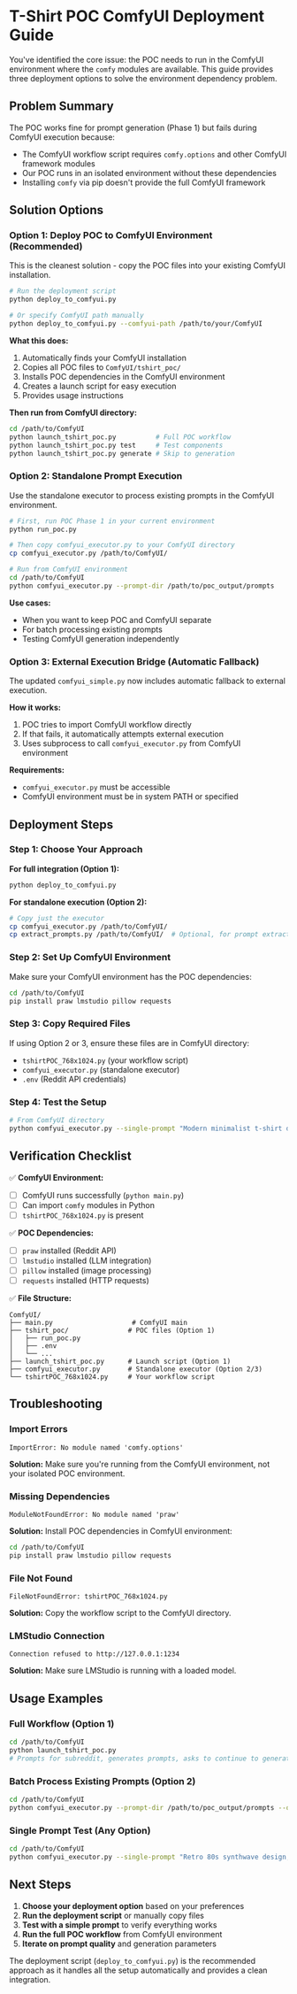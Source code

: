 # T-Shirt POC ComfyUI Deployment Guide

You've identified the core issue: the POC needs to run in the ComfyUI environment where the `comfy` modules are available. This guide provides three deployment options to solve the environment dependency problem.

## Problem Summary

The POC works fine for prompt generation (Phase 1) but fails during ComfyUI execution because:
- The ComfyUI workflow script requires `comfy.options` and other ComfyUI framework modules
- Our POC runs in an isolated environment without these dependencies
- Installing `comfy` via pip doesn't provide the full ComfyUI framework

## Solution Options

### Option 1: Deploy POC to ComfyUI Environment (Recommended)

This is the cleanest solution - copy the POC files into your existing ComfyUI installation.

```bash
# Run the deployment script
python deploy_to_comfyui.py

# Or specify ComfyUI path manually
python deploy_to_comfyui.py --comfyui-path /path/to/your/ComfyUI
```

**What this does:**
1. Automatically finds your ComfyUI installation
2. Copies all POC files to `ComfyUI/tshirt_poc/`
3. Installs POC dependencies in the ComfyUI environment
4. Creates a launch script for easy execution
5. Provides usage instructions

**Then run from ComfyUI directory:**
```bash
cd /path/to/ComfyUI
python launch_tshirt_poc.py          # Full POC workflow
python launch_tshirt_poc.py test     # Test components
python launch_tshirt_poc.py generate # Skip to generation
```

### Option 2: Standalone Prompt Execution

Use the standalone executor to process existing prompts in the ComfyUI environment.

```bash
# First, run POC Phase 1 in your current environment
python run_poc.py

# Then copy comfyui_executor.py to your ComfyUI directory
cp comfyui_executor.py /path/to/ComfyUI/

# Run from ComfyUI environment
cd /path/to/ComfyUI
python comfyui_executor.py --prompt-dir /path/to/poc_output/prompts
```

**Use cases:**
- When you want to keep POC and ComfyUI separate
- For batch processing existing prompts
- Testing ComfyUI generation independently

### Option 3: External Execution Bridge (Automatic Fallback)

The updated `comfyui_simple.py` now includes automatic fallback to external execution.

**How it works:**
1. POC tries to import ComfyUI workflow directly
2. If that fails, it automatically attempts external execution
3. Uses subprocess to call `comfyui_executor.py` from ComfyUI environment

**Requirements:**
- `comfyui_executor.py` must be accessible
- ComfyUI environment must be in system PATH or specified

## Deployment Steps

### Step 1: Choose Your Approach

**For full integration (Option 1):**
```bash
python deploy_to_comfyui.py
```

**For standalone execution (Option 2):**
```bash
# Copy just the executor
cp comfyui_executor.py /path/to/ComfyUI/
cp extract_prompts.py /path/to/ComfyUI/  # Optional, for prompt extraction
```

### Step 2: Set Up ComfyUI Environment

Make sure your ComfyUI environment has the POC dependencies:

```bash
cd /path/to/ComfyUI
pip install praw lmstudio pillow requests
```

### Step 3: Copy Required Files

If using Option 2 or 3, ensure these files are in ComfyUI directory:
- `tshirtPOC_768x1024.py` (your workflow script)
- `comfyui_executor.py` (standalone executor)
- `.env` (Reddit API credentials)

### Step 4: Test the Setup

```bash
# From ComfyUI directory
python comfyui_executor.py --single-prompt "Modern minimalist t-shirt design with geometric patterns, clean vector graphics, commercial quality, 768x1024" --trend-id test
```

## Verification Checklist

✅ **ComfyUI Environment:**
- [ ] ComfyUI runs successfully (`python main.py`)
- [ ] Can import `comfy` modules in Python
- [ ] `tshirtPOC_768x1024.py` is present

✅ **POC Dependencies:**
- [ ] `praw` installed (Reddit API)
- [ ] `lmstudio` installed (LLM integration)
- [ ] `pillow` installed (image processing)
- [ ] `requests` installed (HTTP requests)

✅ **File Structure:**
```
ComfyUI/
├── main.py                    # ComfyUI main
├── tshirt_poc/               # POC files (Option 1)
│   ├── run_poc.py
│   ├── .env
│   └── ...
├── launch_tshirt_poc.py      # Launch script (Option 1)
├── comfyui_executor.py       # Standalone executor (Option 2/3)
└── tshirtPOC_768x1024.py     # Your workflow script
```

## Troubleshooting

### Import Errors
```
ImportError: No module named 'comfy.options'
```
**Solution:** Make sure you're running from the ComfyUI environment, not your isolated POC environment.

### Missing Dependencies
```
ModuleNotFoundError: No module named 'praw'
```
**Solution:** Install POC dependencies in ComfyUI environment:
```bash
cd /path/to/ComfyUI
pip install praw lmstudio pillow requests
```

### File Not Found
```
FileNotFoundError: tshirtPOC_768x1024.py
```
**Solution:** Copy the workflow script to the ComfyUI directory.

### LMStudio Connection
```
Connection refused to http://127.0.0.1:1234
```
**Solution:** Make sure LMStudio is running with a loaded model.

## Usage Examples

### Full Workflow (Option 1)
```bash
cd /path/to/ComfyUI
python launch_tshirt_poc.py
# Prompts for subreddit, generates prompts, asks to continue to generation
```

### Batch Process Existing Prompts (Option 2)
```bash
cd /path/to/ComfyUI
python comfyui_executor.py --prompt-dir /path/to/poc_output/prompts --output-dir ./generated_designs
```

### Single Prompt Test (Any Option)
```bash
cd /path/to/ComfyUI
python comfyui_executor.py --single-prompt "Retro 80s synthwave design, neon colors, vintage aesthetics" --trend-id test123
```

## Next Steps

1. **Choose your deployment option** based on your preferences
2. **Run the deployment script** or manually copy files
3. **Test with a simple prompt** to verify everything works
4. **Run the full POC workflow** from ComfyUI environment
5. **Iterate on prompt quality** and generation parameters

The deployment script (`deploy_to_comfyui.py`) is the recommended approach as it handles all the setup automatically and provides a clean integration.